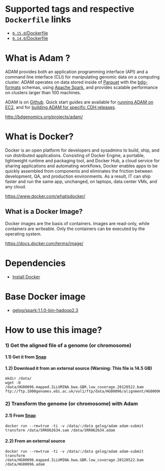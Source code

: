 # Supported tags and respective `Dockerfile` links
- [`0.15.0`/Dockerfile](https://github.com/GELOG/docker-ubuntu-adam/blob/master/0.15.0/Dockerfile)
- [`0.14.0`/Dockerfile](https://github.com/GELOG/docker-ubuntu-adam/blob/master/0.14.0/Dockerfile)
 
# What is Adam ?
ADAM provides both an application programming interface (API) and a command line interface (CLI) for manipulating genomic data on a computing cluster. ADAM operates on data stored inside of [Parquet](http://www.parquet.io/) with the [bdg-formats](http://bdgenomics.org/projects/bdg-formats/) schemas, using [Apache Spark](http://spark.apache.org/), and provides scalable performance on clusters larger than 100 machines.

ADAM is on [Github](https://github.com/bigdatagenomics/adam). Quick start guides are available for [running ADAM on EC2](https://github.com/bigdatagenomics/adam/wiki/Running-ADAM-on-EC2), and for [building ADAM for specific CDH releases](https://github.com/bigdatagenomics/adam/wiki/Running-ADAM-on-CDH-4-or-5).

http://bdgenomics.org/projects/adam/

# What is Docker?
Docker is an open platform for developers and sysadmins to build, ship, and run distributed applications. Consisting of Docker Engine, a portable, lightweight runtime and packaging tool, and Docker Hub, a cloud service for sharing applications and automating workflows, Docker enables apps to be quickly assembled from components and eliminates the friction between development, QA, and production environments. As a result, IT can ship faster and run the same app, unchanged, on laptops, data center VMs, and any cloud.

https://www.docker.com/whatisdocker/

## What is a Docker Image?
Docker images are the basis of containers. Images are read-only, while containers are writeable. Only the containers can be executed by the operating system.

https://docs.docker.com/terms/image/

# Dependencies
* [Install Docker](https://docs.docker.com/installation/)

# Base Docker image
* [gelog/spark:1.1.0-bin-hadoop2.3](https://registry.hub.docker.com/u/gelog/spark/)

# How to use this image?
### 1) Get the aligned file of a genome (or chromosome) 
#### 1.1) Get it from [Snap](https://github.com/GELOG/docker-ubuntu-snap)
#### 1.2) Download it from an external source (Warning: This file is 14.5 GB)
    mkdir /data/
    wget -O /data/HG00096.mapped.ILLUMINA.bwa.GBR.low_coverage.20120522.bam ftp://ftp.1000genomes.ebi.ac.uk/vol1/ftp/data/HG00096/alignment/HG00096.mapped.ILLUMINA.bwa.GBR.low_coverage.20120522.bam
### 2) Transform the genome (or chromosome) with Adam
#### 2.1) From [Snap](https://github.com/GELOG/docker-ubuntu-snap)
    docker run --rm=true -ti -v /data/:/data gelog/adam adam-submit transform /data/SRR062634.sam /data/SRR062634.adam
#### 2.2) From an external source
    docker run --rm=true -ti -v /data/:/data gelog/adam adam-submit transform /data/HG00096.mapped.ILLUMINA.bwa.GBR.low_coverage.20120522.bam /data/HG00096.adam
